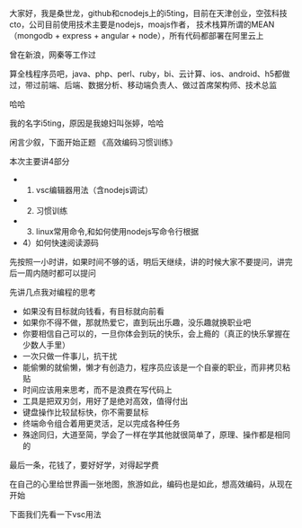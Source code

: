 大家好，我是桑世龙，github和cnodejs上的i5ting，目前在天津创业，空弦科技cto，公司目前使用技术主要是nodejs，moajs作者，
技术栈算所谓的MEAN（mongodb  + express + angular + node），所有代码都部署在阿里云上

曾在新浪，网秦等工作过

算全栈程序员吧，java、php、perl、ruby，bi、云计算、ios、android、h5都做过，带过前端、后端、数据分析、移动端负责人、做过首席架构师、技术总监

哈哈

我的名字i5ting，原因是我媳妇叫张婷，哈哈

闲言少叙，下面开始正题 《高效编码习惯训练》

本次主要讲4部分

- 1) vsc编辑器用法（含nodejs调试）
- 2) 习惯训练
- 3) linux常用命令,和如何使用nodejs写命令行根据
- 4）如何快速阅读源码

先按照一小时讲，如果时间不够的话，明后天继续，讲的时候大家不要提问，讲完后一周内随时都可以提问

先讲几点我对编程的思考

- 如果没有目标就向钱看，有目标就向前看
- 如果你不得不做，那就热爱它，直到玩出乐趣，没乐趣就换职业吧
- 你要相信自己可以的，一旦你体会到玩的快乐，会上瘾的（真正的快乐掌握在少数人手里）
- 一次只做一件事儿，抗干扰
- 能偷懒的就偷懒，懒才有创造力，程序员应该是一个自豪的职业，而非拷贝粘贴
- 时间应该用来思考，而不是浪费在写代码上
- 工具是把双刃剑，用好了是绝对高效，值得付出
- 键盘操作比较鼠标快，你不需要鼠标
- 终端命令组合着用更灵活，足以完成各种任务
- 殊途同归，大道至简，学会了一样在学其他就很简单了，原理、操作都是相同的

最后一条，花钱了，要好好学，对得起学费

在自己的心里给世界画一张地图，旅游如此，编码也是如此，想高效编码，从现在开始

下面我们先看一下vsc用法